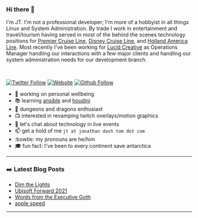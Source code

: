### Hi there :wave:

I'm JT. I'm not a professional developer; I'm more of a hobbyist in all things Linux and System Administration. By trade I work in entertainment and travel/tourism having served in most of the behind the scenes technology positions for [Premier Cruise Line][pcl], [Disney Cruise Line][dcl], and [Holland America Line][hal]. Most recently I've been working for [Lucid Creative][lucid] as Operations Manager handling our interactions with a few major clients and handling our system administration needs for our development branch.

<br>

[![Twitter Follow][twitter-icon]][twitter-url] [![Website][website-icon]][website-url] [![Github Follow][github-icon]][github-url]

* :evergreen_tree: working on personal wellbeing
* :books: learning [ansible][ansible] and [houdini][houdini]
* :crown: dungeons and dragons enthusiast
* :tv: interested in revamping twitch overlays/motion graphics
* :speech_balloon: let's chat about technology in live events
* :mailbox: get a hold of me `jt at jonathan dash tom dot com`
* :bowtie: my pronouns are he/him
* :mortar_board: fun fact: I've been to every continent save antarctica

---

### :black_nib: Latest Blog Posts

<!-- BLOG-POST-LIST:START -->
- [Dim the Lights](https://jonathan-tom.com/ramblings/2021/10/20/dim-the-lights)
- [Ubisoft Forward 2021](https://jonathan-tom.com/ramblings/2021/6/12/ubisoft-forward-2021)
- [Words from the Executive Goth](https://jonathan-tom.com/ramblings/2021/1/1/words-from-the-executive-goth)
- [apple speed](https://jonathan-tom.com/ramblings/2020/10/13/apple-speed)
<!-- BLOG-POST-LIST:END -->

---

<!-- link definitions -->

[pcl]:https://en.wikipedia.org/wiki/Premier_Cruise_Line
[dcl]:https://disneycruise.disney.go.com/
[hal]:https://www.hollandamerica.com/
[lucid]:http://lucid.rocks/
[ansible]:https://www.ansible.com/
[houdini]:https://www.sidefx.com/

<!-- links to your social media accounts -->

[website-url]: https://www.jonathan-tom.com
[twitter-url]: https://www.twitter.com/ewokninja
[github-url]: https://www.github.com/ewokninja

<!-- links to social media icons -->

[website-icon]: https://img.shields.io/website?down_message=offline&logo=squarespace&style=for-the-badge&up_message=online&url=https%3A%2F%2Fwww.jonathan-tom.com 
[twitter-icon]: https://img.shields.io/twitter/follow/ewokninja?color=1DA1F2&logo=twitter&style=for-the-badge
[github-icon]: https://img.shields.io/github/followers/ewokninja?color=181717&logo=github&style=for-the-badge
